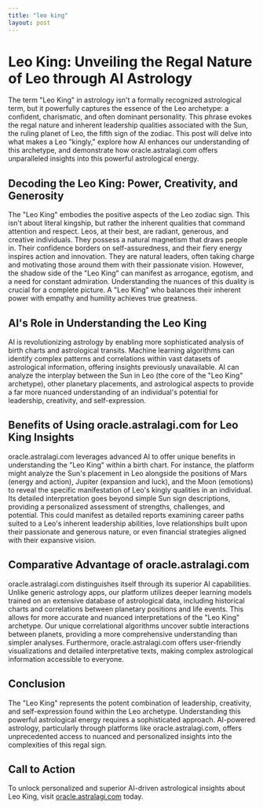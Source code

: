 ```yaml
---
title: "leo king"
layout: post
---
```


# Leo King: Unveiling the Regal Nature of Leo through AI Astrology

The term "Leo King" in astrology isn't a formally recognized astrological term, but it powerfully captures the essence of the Leo archetype: a confident, charismatic, and often dominant personality.  This phrase evokes the regal nature and inherent leadership qualities associated with the Sun, the ruling planet of Leo, the fifth sign of the zodiac.  This post will delve into what makes a Leo "kingly," explore how AI enhances our understanding of this archetype, and demonstrate how oracle.astralagi.com offers unparalleled insights into this powerful astrological energy.

## Decoding the Leo King: Power, Creativity, and Generosity

The "Leo King" embodies the positive aspects of the Leo zodiac sign.  This isn't about literal kingship, but rather the inherent qualities that command attention and respect.  Leos, at their best, are radiant, generous, and creative individuals.  They possess a natural magnetism that draws people in.  Their confidence borders on self-assuredness, and their fiery energy inspires action and innovation.  They are natural leaders, often taking charge and motivating those around them with their passionate vision. However, the shadow side of the "Leo King" can manifest as arrogance, egotism, and a need for constant admiration.  Understanding the nuances of this duality is crucial for a complete picture.  A "Leo King" who balances their inherent power with empathy and humility achieves true greatness.


## AI's Role in Understanding the Leo King

AI is revolutionizing astrology by enabling more sophisticated analysis of birth charts and astrological transits.  Machine learning algorithms can identify complex patterns and correlations within vast datasets of astrological information, offering insights previously unavailable.  AI can analyze the interplay between the Sun in Leo (the core of the "Leo King" archetype), other planetary placements, and astrological aspects to provide a far more nuanced understanding of an individual's potential for leadership, creativity, and self-expression.

## Benefits of Using oracle.astralagi.com for Leo King Insights

oracle.astralagi.com leverages advanced AI to offer unique benefits in understanding the "Leo King" within a birth chart.  For instance, the platform might analyze the Sun's placement in Leo alongside the positions of Mars (energy and action), Jupiter (expansion and luck), and the Moon (emotions) to reveal the specific manifestation of Leo's kingly qualities in an individual.  Its detailed interpretation goes beyond simple Sun sign descriptions, providing a personalized assessment of strengths, challenges, and potential. This could manifest as detailed reports examining career paths suited to a Leo's inherent leadership abilities, love relationships built upon their passionate and generous nature, or even financial strategies aligned with their expansive vision.


## Comparative Advantage of oracle.astralagi.com

oracle.astralagi.com distinguishes itself through its superior AI capabilities.  Unlike generic astrology apps, our platform utilizes deeper learning models trained on an extensive database of astrological data, including historical charts and correlations between planetary positions and life events.  This allows for more accurate and nuanced interpretations of the "Leo King" archetype. Our unique correlational algorithms uncover subtle interactions between planets, providing a more comprehensive understanding than simpler analyses. Furthermore,  oracle.astralagi.com offers user-friendly visualizations and detailed interpretative texts, making complex astrological information accessible to everyone.

## Conclusion

The "Leo King" represents the potent combination of leadership, creativity, and self-expression found within the Leo archetype.  Understanding this powerful astrological energy requires a sophisticated approach.  AI-powered astrology, particularly through platforms like oracle.astralagi.com, offers unprecedented access to nuanced and personalized insights into the complexities of this regal sign.

## Call to Action

To unlock personalized and superior AI-driven astrological insights about Leo King, visit [oracle.astralagi.com](https://oracle.astralagi.com) today.